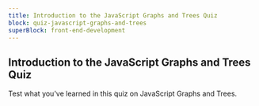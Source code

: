 ```yaml
---
title: Introduction to the JavaScript Graphs and Trees Quiz
block: quiz-javascript-graphs-and-trees
superBlock: front-end-development
---
```


## Introduction to the JavaScript Graphs and Trees Quiz

Test what you've learned in this quiz on JavaScript Graphs and Trees.
